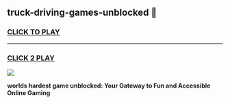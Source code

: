 
## truck-driving-games-unblocked 👋
<h3>
<a href="https://premium.freeplayer.one?title=truck-driving-games-unblocked&ref=14F">CLICK TO PLAY</a></h3>
<hr>

<h3>
<a href="https://premium.freeplayer.one?title=truck-driving-games-unblocked&ref=14F">CLICK 2 PLAY</a>
  
</h3>

<a href="https://premium.freeplayer.one?title=truck-driving-games-unblocked&ref=12F/"><img src="https://clearcache.store/games.png"></a>


**worlds hardest game unblocked: Your Gateway to Fun and Accessible Online Gaming**
